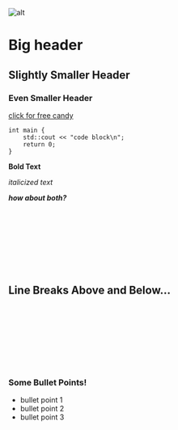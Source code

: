 ![alt](https://sdzwildlifeexplorers.org/sites/default/files/2020-10/racoon-03.jpg)

# Big header

## Slightly Smaller Header

### Even Smaller Header

[click for free candy](https://www.youtube.com/watch?v=dQw4w9WgXcQ)

```
int main {
    std::cout << "code block\n";
    return 0;
}
```

**Bold Text**

_italicized text_

**_how about both?_**


<br><br><br><br><br><br><br>
## Line Breaks Above and Below...
<br><br><br><br><br><br><br>


### Some Bullet Points!
- bullet point 1
- bullet point 2
- bullet point 3
